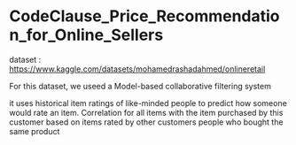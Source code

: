 # CodeClause_Price_Recommendation_for_Online_Sellers
dataset : https://www.kaggle.com/datasets/mohamedrashadahmed/onlineretail

For this dataset, we useed a Model-based collaborative filtering system

it uses historical item ratings of like-minded people to predict how someone would rate an item.
Correlation for all items with the item purchased by this customer based on items rated by other customers people who bought the same product
